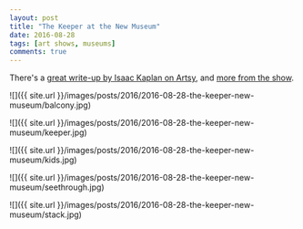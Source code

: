 ```yaml
---
layout: post
title: "The Keeper at the New Museum"
date: 2016-08-28
tags: [art shows, museums]
comments: true
---
```

There's a [great write-up by Isaac Kaplan on Artsy](https://www.artsy.net/article/artsy-editorial-a-new-exhibition-shows-how-what-we-keep-becomes-who-we-are), and [more from the show](https://www.artsy.net/show/new-museum-1-the-keeper).

![]({{ site.url }}/images/posts/2016/2016-08-28-the-keeper-new-museum/balcony.jpg)

![]({{ site.url }}/images/posts/2016/2016-08-28-the-keeper-new-museum/keeper.jpg)

![]({{ site.url }}/images/posts/2016/2016-08-28-the-keeper-new-museum/kids.jpg)

![]({{ site.url }}/images/posts/2016/2016-08-28-the-keeper-new-museum/seethrough.jpg)

![]({{ site.url }}/images/posts/2016/2016-08-28-the-keeper-new-museum/stack.jpg)

